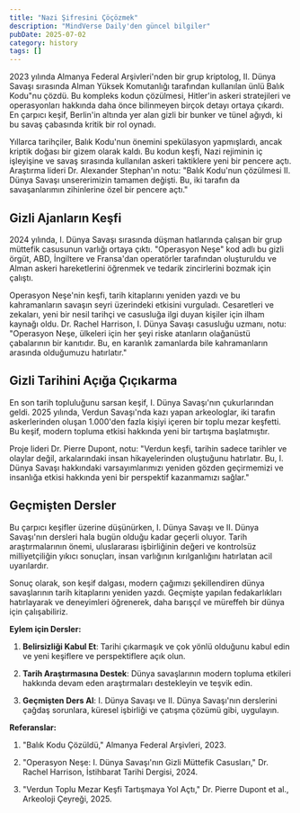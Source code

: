 ```yaml
---
title: "Nazi Şifresini Çöçözmek"
description: "MindVerse Daily'den güncel bilgiler"
pubDate: 2025-07-02
category: history
tags: []
---
```


2023 yılında Almanya Federal Arşivleri'nden bir grup kriptolog, II. Dünya Savaşı sırasında Alman Yüksek Komutanlığı tarafından kullanılan ünlü Balık Kodu"nu çözdü. Bu kompleks kodun çözülmesi, Hitler'in askeri stratejileri ve operasyonları hakkında daha önce bilinmeyen birçok detayı ortaya çıkardı. En çarpıcı keşif, Berlin'in altında yer alan gizli bir bunker ve tünel ağıydı, ki bu savaş çabasında kritik bir rol oynadı.

Yıllarca tarihçiler, Balık Kodu'nun önemini spekülasyon yapmışlardı, ancak kriptik doğası bir gizem olarak kaldı. Bu kodun keşfi, Nazi rejiminin iç işleyişine ve savaş sırasında kullanılan askeri taktiklere yeni bir pencere açtı. Araştırma lideri Dr. Alexander Stephan'ın notu: "Balık Kodu'nun çözülmesi II. Dünya Savaşı unsererimizin tamamen değişti. Bu, iki tarafın da savaşanlarımın zihinlerine özel bir pencere açtı."

## **Gizli Ajanların Keşfi**

2024 yılında, I. Dünya Savaşı sırasında düşman hatlarında çalışan bir grup müttefik casusunun varlığı ortaya çıktı. "Operasyon Neşe" kod adlı bu gizli örgüt, ABD, İngiltere ve Fransa'dan operatörler tarafından oluşturuldu ve Alman askeri hareketlerini öğrenmek ve tedarik zincirlerini bozmak için çalıştı.

Operasyon Neşe'nin keşfi, tarih kitaplarını yeniden yazdı ve bu kahramanların savaşın seyri üzerindeki etkisini vurguladı. Cesaretleri ve zekaları, yeni bir nesil tarihçi ve casusluğa ilgi duyan kişiler için ilham kaynağı oldu. Dr. Rachel Harrison, I. Dünya Savaşı casusluğu uzmanı, notu: "Operasyon Neşe, ülkeleri için her şeyi riske atanların olağanüstü çabalarının bir kanıtıdır. Bu, en karanlık zamanlarda bile kahramanların arasında olduğumuzu hatırlatır."

## **Gizli Tarihini Açığa Çıçıkarma**

En son tarih topluluğunu sarsan keşif, I. Dünya Savaşı'nın çukurlarından geldi. 2025 yılında, Verdun Savaşı'nda kazı yapan arkeologlar, iki tarafın askerlerinden oluşan 1.000'den fazla kişiyi içeren bir toplu mezar keşfetti. Bu keşif, modern topluma etkisi hakkında yeni bir tartışma başlatmıştır.

Proje lideri Dr. Pierre Dupont, notu: "Verdun keşfi, tarihin sadece tarihler ve olaylar değil, arkalarındaki insan hikayelerinden oluştuğunu hatırlatır. Bu, I. Dünya Savaşı hakkındaki varsayımlarımızı yeniden gözden geçirmemizi ve insanlığa etkisi hakkında yeni bir perspektif kazanmamızı sağlar."

## **Geçmişten Dersler**

Bu çarpıcı keşifler üzerine düşünürken, I. Dünya Savaşı ve II. Dünya Savaşı'nın dersleri hala bugün olduğu kadar geçerli oluyor. Tarih araştırmalarının önemi, uluslararası işbirliğinin değeri ve kontrolsüz milliyetçiliğin yıkıcı sonuçları, insan varlığının kırılganlığını hatırlatan acil uyarılardır.

Sonuç olarak, son keşif dalgası, modern çağımızı şekillendiren dünya savaşlarının tarih kitaplarını yeniden yazdı. Geçmişte yapılan fedakarlıkları hatırlayarak ve deneyimleri öğrenerek, daha barışçıl ve müreffeh bir dünya için çalışabiliriz.

**Eylem için Dersler:**

1. **Belirsizliği Kabul Et**: Tarihi çıkarmaşık ve çok yönlü olduğunu kabul edin ve yeni keşiflere ve perspektiflere açık olun.

2. **Tarih Araştırmasına Destek**: Dünya savaşlarının modern topluma etkileri hakkında devam eden araştırmaları destekleyin ve teşvik edin.

3. **Geçmişten Ders Al**: I. Dünya Savaşı ve II. Dünya Savaşı'nın derslerini çağdaş sorunlara, küresel işbirliği ve çatışma çözümü gibi, uygulayın.

**Referanslar:**

1. "Balık Kodu Çözüldü," Almanya Federal Arşivleri, 2023.

2. "Operasyon Neşe: I. Dünya Savaşı'nın Gizli Müttefik Casusları," Dr. Rachel Harrison, İstihbarat Tarihi Dergisi, 2024.

3. "Verdun Toplu Mezar Keşfi Tartışmaya Yol Açtı," Dr. Pierre Dupont et al., Arkeoloji Çeyreği, 2025.
